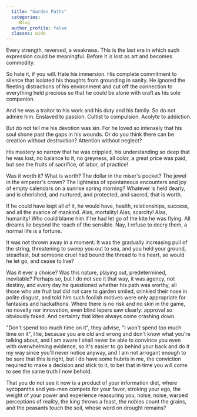 ```yaml
---
  title: "Garden Paths"
  categories:
    -Blog
  author_profile: false 
  classes: wide
---
```

Every strength, reversed, a weakness. This is the last era in which such expression could be meaningful. Before it is lost as art and becomes commodity.

So hate it, if you will. Hate his immersion. His complete commitment to silence that isolated his thoughts from grounding in sanity. He ignored the fleeting distractions of his environment and cut off the connection to everything held precious so that he could be alone with craft as his sole companion.

And he was a traitor to his work and his duty and his family. So do not admire him. Enslaved to passion. Cultist to compulsion. Acolyte to addiction.

But do not tell me his devotion was sin. For he loved so intensely that his soul shone past the gaps in his wounds. Or do you think there can be creation without destruction? Attention without neglect? 

His mastery so narrow that he was crippled, his understanding so deep that he was lost, no balance to it, no greyness, all color, a great price was paid, but see the fruits of sacrifice, of labor, of practice!

Was it worth it? What is worth? The dollar in the miser's pocket? The jewel in the emperor's crown? The lightness of spontaneous encounters and joy of empty calendars on a sunrise spring morning? Whatever is held dearly, and is cherished, and nurtured, and protected, and sacred, that is worth.

If he could have kept all of it, he would have, health, relationships, success, and all the avarice of mankind. Alas, mortality! Alas, scarcity! Alas, humanity! Who could blame him if he had let go of the kite he was flying. All dreams lie beyond the reach of the sensible. Nay, I refuse to decry them, a normal life is a fortune.

It was not thrown away in a moment. It was the gradually increasing pull of the string, threatening to sweep you out to sea, and you held your ground, steadfast, but someone cruel had bound the thread to his heart, so would he let go, and cease to live?

Was it ever a choice? Was this nature, playing out, predetermined, inevitable? Perhaps so, but I do not see it that way, it was agency, not destiny, and every day he questioned whether his path was worthy, all those who ate fruit but did not care to garden smiled, crinkled their nose in polite disgust, and told him such foolish motives were only appropriate for fantasies and hackathons. Where there is no risk and no skin in the game, no novelty nor innovation, even blind lepers saw clearly: approval so obviously faked. And certainty that kites always come crashing down.

"Don't spend too much time on it", they advise, "I won't spend too much time on it", I lie, because you are old and wrong and don't know what you're talking about, and I am aware I shall never be able to convince you even with overwhelming evidence, so it's easier to go behind your back and do it my way since you'll never notice anyway, and I am not arrogant enough to be sure that this is right, but I do have some hubris in me, the conviction required to make a decision and stick to it, to bet that in time you will come to see the same truth I now behold.

That you do not see it now is a product of your information diet, where sycopanths and yes-men compete for your favor, stroking your ego, the weight of your power and experience reassuring you, noise, noise, warped perceptions of reality, the king throws a feast, the nobles count the grains, and the peasants touch the soil, whose word on drought remains?
